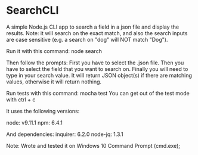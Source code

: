 # SearchCLI

A simple Node.js CLI app to search a field in a json file and display the results.
Note: it will search on the exact match, and also the search inputs are
case sensitive (e.g. a search on "dog" will NOT match "Dog").

Run it with this command: node search

Then follow the prompts:
First you have to select the .json file.
Then you have to select the field that you want to search on.
Finally you will need to type in your search value.
It will return JSON object(s) if there are matching values, otherwise it will return nothing.

Run tests with this command: mocha test
You can get out of the test mode with ctrl + c


It uses the following versions:

 node: v9.11.1
 npm: 6.4.1

 And dependencies:
 inquirer: 6.2.0
 node-jq: 1.3.1

Note: Wrote and tested it on Windows 10 Command Prompt (cmd.exe);
